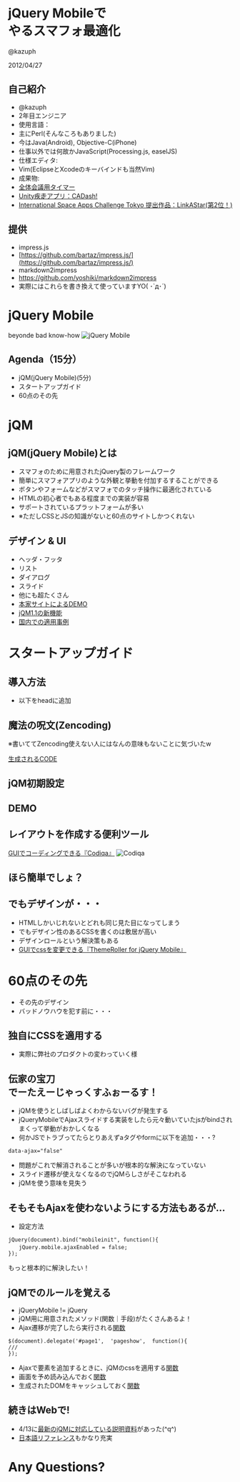 jQuery Mobileで</br>やるスマフォ最適化
============
@kazuph

2012/04/27

自己紹介
------------
 * @kazuph
 * 2年目エンジニア
 * 使用言語：
  * 主にPerl(そんなころもありました)
  * 今はJava(Android), Objective-C(iPhone)
  * 仕事以外では何故かJavaScript(Processing.js, easelJS)
 * 仕様エディタ:
  * Vim(EclipseとXcodeのキーバインドも当然Vim)
 * 成果物:
  * [全体会議用タイマー](https://github.com/kazuph/TeiClock)
  * [Unity疾走アプリ：CADash!](http://www.tspaa.jp/nominate.html)
  * [International Space Apps Challenge Tokyo 提出作品：LinkAStar(第2位！)](http://fumit.blogspot.jp/2012/04/international-space-app-challenge-nasa.html)

提供
--------------
 * impress.js
  * [https://github.com/bartaz/impress.js/](https://github.com/bartaz/impress.js/)
 * markdown2impress
  * https://github.com/yoshiki/markdown2impress
 * 実際にはこれらを書き換えて使っていますYO( ･`д･´)

jQuery Mobile
=====================
beyonde bad know-how
![jQuery Mobile](http://jquerymobile.com/wp-content/uploads/2011/06/jquery-mobile-devices-beta.png)

Agenda（15分）
----------------
 * jQM(jQuery Mobile)(5分)
 * スタートアップガイド
 * 60点のその先

jQM
==============

jQM(jQuery Mobile)とは
------------------
 * スマフォのために用意されたjQuery製のフレームワーク
 * 簡単にスマフォアプリのような外観と挙動を付加するすることができる
  * ボタンやフォームなどがスマフォでのタッチ操作に最適化されている
 * HTMLの初心者でもある程度までの実装が容易
 * サポートされているプラットフォームが多い
  * ※ただしCSSとJSの知識がないと60点のサイトしかつくれない

デザイン & UI
------------------
 * ヘッダ・フッタ
 * リスト
 * ダイアログ
 * スライド
 * 他にも超たくさん
 * [本家サイトによるDEMO](http://jquerymobile.com/demos/1.1.0/)
 * [jQM1.1の新機能](http://screw-axis.com/2012/04/20/jquery-mobile-1-1-0/)
 * [国内での適用事例](http://ascii.jp/elem/000/000/674/674677/)

スタートアップガイド
==================

導入方法
------------------
 * 以下をheadに追加
<script src="https://gist.github.com/2501207.js?file=gistfile1.txt"></script>

魔法の呪文(Zencoding)
-----------------
<script src="https://gist.github.com/2501353.js?file=gistfile1.html"></script>

※書いててZencoding使えない人にはなんの意味もないことに気づいたw

[生成されるCODE](https://gist.github.com/2504014)

jQM初期設定
---------------
<script src="https://gist.github.com/2504175.js?file=gistfile1.html"></script>

DEMO
--------------

レイアウトを作成する便利ツール
------------------
[GUIでコーディングできる『Codiqa』](http://www.codiqa.com/)
![Codiqa](http://codiqa.com/static/images/v3/home/cta_image_right_builder.png)

ほら簡単でしょ？
--------------

でもデザインが・・・
-----------------
 * HTMLしかいじれないとどれも同じ見た目になってしまう
 * でもデザイン性のあるCSSを書くのは敷居が高い
  * デザインロールという解決策もある
   * [GUIでcssを変更できる『ThemeRoller for jQuery Mobile』](http://jquerymobile.com/themeroller/)

60点のその先
================
 * その先のデザイン
 * バッドノウハウを犯す前に・・・

独自にCSSを適用する
-----------------
 * 実際に弊社のプロダクトの変わっていく様

伝家の宝刀<br/>でーたえーじゃっくすふぉーるす！
------------------
 * jQMを使うとしばしばよくわからないバグが発生する
  * jQueryMobileでAjaxスライドする実装をしたら元々動いていたjsがbindされまくって挙動がおかしくなる
 * 何かJSでトラブってたらとりあえずaタグやformに以下を追加・・・?
```
data-ajax="false"
```
 * 問題がこれで解消されることが多いが根本的な解決になっていない
 * スライド遷移が使えなくなるのでjQMらしさがそこなわれる
 * jQMを使う意味を見失う

そもそもAjaxを使わないようにする方法もあるが…
------------------
 * 設定方法
```
jQuery(document).bind("mobileinit", function(){
　　jQuery.mobile.ajaxEnabled = false;
});
```
もっと根本的に解決したい！

jQMでのルールを覚える
-----------------
 * jQueryMobile != jQuery
 * jQM用に用意されたメソッド(関数｜手段)がたくさんあるよ！
  * Ajax遷移が完了したら実行される[関数](http://d.hatena.ne.jp/pikotea/20120405/1333631161)
```
$(document).delegate('#page1',  'pageshow',  function(){
///
});
```
  * Ajaxで要素を追加するときに、jQMのcssを適用する[関数](http://hisasann.com/housetect/2011/06/jquerymobile_1.html)
  * 画面を予め読み込んでおく[関数](http://dev.screw-axis.com/doc/jquery_mobile/components/pages_dialogs/cache/)
  * 生成されたDOMをキャッシュしておく[関数]()

続きはWebで!
--------------------
 * 4/13に[最新のjQMに対応している説明資料](http://msto.jp/th2/)があった(^q^)
 * [日本語リファレンス](http://dev.screw-axis.com/doc/jquery_mobile/)もかなり充実


Any Questions?
================
